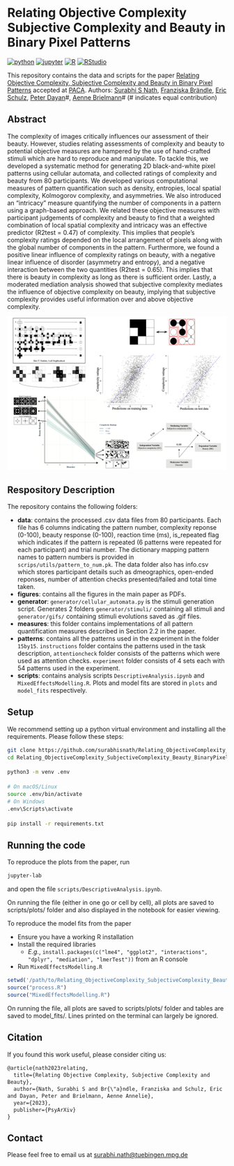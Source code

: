 # Relating Objective Complexity Subjective Complexity and Beauty in Binary Pixel Patterns
[![python](https://img.shields.io/badge/Python-3.9-3776AB.svg?style=flat&logo=python&logoColor=white)](https://www.python.org)
[![jupyter](https://img.shields.io/badge/Jupyter-Lab-F37626.svg?style=flat&logo=Jupyter)](https://jupyterlab.readthedocs.io/en/stable)
[![R](https://img.shields.io/badge/-script-276DC3.svg?style=flat&logo=R)](https://cran.r-project.org)
[![RStudio](https://img.shields.io/badge/RStudio-project-75AADB.svg?style=flat&logo=RStudio)](https://www.rstudio.com)

This repository contains the data and scripts for the paper [Relating Objective Complexity, Subjective Complexity and Beauty in Binary Pixel Patterns](https://psyarxiv.com/nuep7/) accepted at [PACA](https://www.apa.org/pubs/journals/aca). 
Authors: [Surabhi S Nath](https://surabhisnath.github.io), [Franziska Brändle](https://www.kyb.tuebingen.mpg.de/person/104445/250676), [Eric Schulz](https://www.kyb.tuebingen.mpg.de/person/103915), [Peter Dayan](https://www.mpg.de/12309357/biologische-kybernetik-dayan)#, [Aenne Brielmann](https://www.kyb.tuebingen.mpg.de/person/58620/2549)# (# indicates equal contribution)

## Abstract

The complexity of images critically influences our assessment of their beauty. However, studies relating assessments of complexity and beauty to potential objective measures are hampered by the use of hand-crafted stimuli which are hard to reproduce and manipulate. To tackle this, we developed a systematic method for generating 2D black-and-white pixel patterns using cellular automata, and collected ratings of complexity and beauty from 80 participants. We developed various computational measures of pattern quantification such as density, entropies, local spatial complexity, Kolmogorov complexity, and asymmetries. We also introduced an “intricacy” measure quantifying the number of components in a pattern using a graph-based approach. We related these objective measures with participant judgements of complexity and beauty to find that a weighted combination of local spatial complexity and intricacy was an effective predictor (R2test = 0.47) of complexity. This implies that people’s complexity ratings depended on the local arrangement of pixels along with the global number of components in the pattern. Furthermore, we found a positive linear influence of complexity ratings on beauty, with a negative linear influence of disorder (asymmetry and entropy), and a negative interaction between the two quantities (R2test = 0.65). This implies that there is beauty in complexity as long as there is sufficient order. Lastly, a moderated mediation analysis showed that subjective complexity mediates the influence of objective complexity on beauty, implying that subjective complexity provides useful information over and above objective complexity.

![Graphical abstract](figures/Graphical_abstract.png)

## Respository Description

The repository contains the following folders:
- **data**: contains the processed .csv data files from 80 participants. Each file has 6 columns indicating the pattern number, complexity reponse (0-100), beauty response (0-100), reaction time (ms), is_repeated flag which indicates if the pattern is repeated (6 patterns were repeated for each participant) and trial number. The dictionary mapping pattern names to pattern numbers is provided in `scrips/utils/pattern_to_num.pk`. The data folder also has info.csv which stores participant details such as dmeographics, open-ended reponses, number of attention checks presented/failed and total time taken.
- **figures**: contains all the figures in the main paper as PDFs.
- **generator**: `generator/cellular_automata.py` is the stimuli generation script. Generates 2 folders `generator/stimuli/` containing all stimuli and `generator/gifs/` containing stimuli evolutions saved as .gif files.
- **measures**: this folder contains implementations of all pattern quantification measures described in Section 2.2 in the paper. 
- **patterns**: contains all the patterns used in the experiment in the folder `15by15`. `instructions` folder contains the patterns used in the task description, `attentioncheck` folder consists of the patterns which were used as attention checks. `experiment` folder consists of 4 sets each with 54 patterns used in the experiment.
- **scripts**: contains analysis scripts `DescriptiveAnalysis.ipynb` and `MixedEffectsModelling.R`. Plots and model fits are stored in `plots` and `model_fits` respectively.

## Setup

We recommend setting up a python virtual environment and installing all the requirements. Please follow these steps:

```bash
git clone https://github.com/surabhisnath/Relating_ObjectiveComplexity_SubjectiveComplexity_Beauty_BinaryPixelPatterns.git
cd Relating_ObjectiveComplexity_SubjectiveComplexity_Beauty_BinaryPixelPatterns

python3 -m venv .env

# On macOS/Linux
source .env/bin/activate
# On Windows
.env\Scripts\activate

pip install -r requirements.txt
```

## Running the code

To reproduce the plots from the paper, run 
```bash
jupyter-lab
```
and open the file `scripts/DescriptiveAnalysis.ipynb`. 

On running the file (either in one go or cell by cell), all plots are saved to scripts/plots/ folder and also displayed in the notebook for easier viewing.

To reproduce the model fits from the paper
- Ensure you have a working R installation
- Install the required libraries
  - *E.g.*, `install.packages(c("lme4", "ggplot2", "interactions", "dplyr", "mediation", "lmerTest"))` from an R console
- Run `MixedEffectsModelling.R`
```R
setwd('/path/to/Relating_ObjectiveComplexity_SubjectiveComplexity_Beauty_BinaryPixelPatterns/scripts')
source("process.R")
source("MixedEffectsModelling.R")
```
On running the file, all plots are saved to scripts/plots/ folder and tables are saved to model_fits/.
Lines printed on the terminal can largely be ignored.



## Citation

If you found this work useful, please consider citing us:

```
@article{nath2023relating,
  title={Relating Objective Complexity, Subjective Complexity and Beauty},
  author={Nath, Surabhi S and Br{\"a}ndle, Franziska and Schulz, Eric and Dayan, Peter and Brielmann, Aenne Annelie},
  year={2023},
  publisher={PsyArXiv}
}
```

## Contact

Please feel free to email us at surabhi.nath@tuebingen.mpg.de

